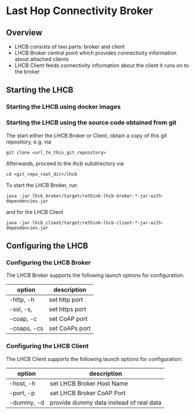 # Last Hop Connectivity Broker

## Overview

  * LHCB consists of two parts: broker and client 
  * LHCB Broker central point which provides connectivity information about attached clients
  * LHCB Client feeds connectivity information about the client it runs on to the broker

## Starting the LHCB

### Starting the LHCB using docker images

### Starting the LHCB using the source code obtained from git

The start either the LHCB Broker or Client, obtain a copy of this git repository, e.g. via
```
git clone <url_to_this_git_repository>
```

Afterwards, proceed to the *lhcb* subdirectory via
```
cd <git_repo_root_dir>/lhcb
```

To start the LHCB Broker, run
```
java -jar lhcb_broker/target/rethink-lhcb-broker-*-jar-with-dependencies.jar
```
and for the LHCB Client
```
java -jar lhcb_client/target/rethink-lhcb-client-*-jar-with-dependencies.jar
```

## Configuring the LHCB

### Configuring the LHCB Broker
The LHCB Broker supports the following launch options for configuration:

option                      | description
--------------------------- | ---------------------------
-http, -h                   | set http port
-ssl, -s,                   | set https port
-coap, -c                   | set CoAP port
-coaps, -cs                 | set CoAPs port

### Configuring the LHCB Client
The LHCB Client supports the following launch options for configuration:

option                      | description
--------------------------- | ---------------------------
-host, -h                   | set LHCB Broker Host Name
-port, -p                   | set LHCB Broker CoAP Port
-dummy, -d                  | provide dummy data instead of real data

